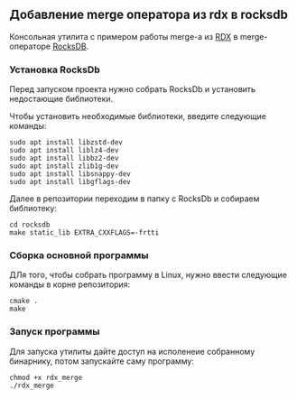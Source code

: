 ## Добавление merge оператора из rdx в rocksdb
Консольная утилита с примером работы merge-а из [RDX](https://github.com/gritzko/librdx) в merge-операторе [RocksDB](https://github.com/facebook/rocksdb).

### Установка RocksDb
Перед запуском проекта нужно собрать RocksDb и установить недостающие библиотеки.

Чтобы установить необходимые библиотеки, введите следующие команды:
```
sudo apt install libzstd-dev
sudo apt install liblz4-dev
sudo apt install libbz2-dev
sudo apt install zlib1g-dev
sudo apt install libsnappy-dev
sudo apt install libgflags-dev
```

Далее в репозитории переходим в папку с RocksDb и собираем библиотеку:
```
cd rocksdb
make static_lib EXTRA_CXXFLAGS=-frtti
```

### Сборка основной программы
ДЛя того, чтобы собрать программу в Linux, нужно ввести следующие команды в корне репозитория:
```
cmake .
make
```

### Запуск программы
Для запуска утилиты дайте доступ на исполенеие собранному бинарнику, потом запускайте саму программу:
```
chmod +x rdx_merge
./rdx_merge
```